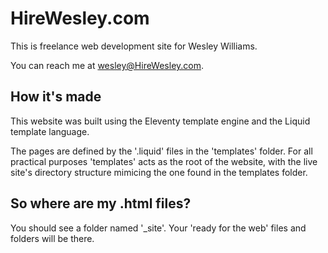 # HireWesley.com
This is freelance web development site for Wesley Williams.

You can reach me at wesley@HireWesley.com.

## How it's made
This website was built using the Eleventy template engine and the Liquid template language.

The pages are defined by the '.liquid' files in the 'templates' folder. For all practical purposes 'templates' acts as the root of the website, with the live site's directory structure mimicing the one found in the templates folder.

## So where are my .html files?
You should see a folder named '\_site'. Your 'ready for the web' files and folders will be there.
